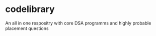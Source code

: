 # codelibrary
An all in one respositry with core DSA programms and highly probable placement questions
